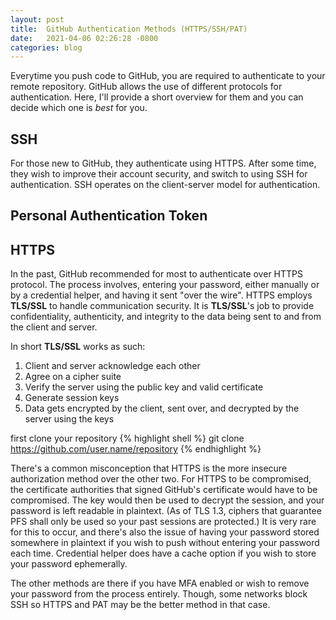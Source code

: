 ```yaml
---
layout: post
title:  GitHub Authentication Methods (HTTPS/SSH/PAT)
date:   2021-04-06 02:26:28 -0800
categories: blog
---
```


Everytime you push code to GitHub, you are required to authenticate to your remote repository. GitHub allows the use of different protocols for authentication. Here, I'll provide a short overview for them and you can decide which one is *best* for you.

## SSH
For those new to GitHub, they authenticate using HTTPS. After some time, they wish to improve their account security, and switch to using SSH for authentication. SSH operates on the client-server model for authentication. 


## Personal Authentication Token



## HTTPS 
In the past, GitHub recommended for most to authenticate over HTTPS protocol. The process involves, entering your password, either manually or by a credential helper, and having it sent "over the wire". HTTPS employs **TLS/SSL** to handle communication security. It is **TLS/SSL**'s job to provide confidentiality, authenticity, and integrity to the data being sent to and from the client and server.

In short **TLS/SSL** works as such:
1. Client and server acknowledge each other
2. Agree on a cipher suite
3. Verify the server using the public key and valid certificate
4. Generate session keys
5. Data gets encrypted by the client, sent over, and decrypted by the server using the keys

first clone your repository
{% highlight shell %}
git clone https://github.com/user.name/repository
{% endhighlight %}

There's a common misconception that HTTPS is the more insecure authorization method over the other two. For HTTPS to be compromised, the certificate authorities that signed GitHub's certificate would have to be compromised. The key would then be used to decrypt the session, and your password is left readable in plaintext. (As of TLS 1.3, ciphers that guarantee PFS shall only be used so your past sessions are protected.)
It is very rare for this to occur, and there's also the issue of having your password stored somewhere in plaintext if you wish to push without entering your password each time. Credential helper does have a cache option if you wish to store your password ephemerally.

The other methods are there if you have MFA enabled or wish to remove your password from the process entirely. Though, some networks block SSH so HTTPS and PAT may be the better method in that case.